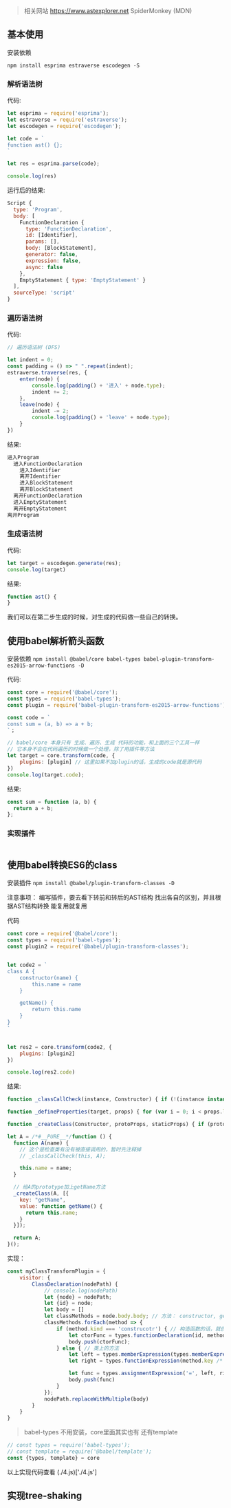 > 相关网站
> https://www.astexplorer.net
> SpiderMonkey (MDN)




## 基本使用
安装依赖

`npm install esprima estraverse escodegen -S`
### 解析语法树

代码:

```js
let esprima = require('esprima');
let estraverse = require('estraverse');
let escodegen = require('escodegen');

let code = `
function ast() {};
`

let res = esprima.parse(code);

console.log(res)
```

运行后的结果:

```js
Script {
  type: 'Program',
  body: [
    FunctionDeclaration {
      type: 'FunctionDeclaration',
      id: [Identifier],
      params: [],
      body: [BlockStatement],
      generator: false,
      expression: false,
      async: false
    },
    EmptyStatement { type: 'EmptyStatement' }
  ],
  sourceType: 'script'
}
```

### 遍历语法树
代码:
```js
// 遍历语法树 (DFS)

let indent = 0;
const padding = () => " ".repeat(indent);
estraverse.traverse(res, {
    enter(node) {
        console.log(padding() + '进入' + node.type);
        indent += 2;
    },
    leave(node) {
        indent -= 2;
        console.log(padding() + 'leave' + node.type);
    }
})
```

结果:
```txt
进入Program
  进入FunctionDeclaration
    进入Identifier
    离开Identifier
    进入BlockStatement
    离开BlockStatement
  离开FunctionDeclaration
  进入EmptyStatement
  离开EmptyStatement
离开Program
```

### 生成语法树

代码:
```js
let target = escodegen.generate(res);
console.log(target)
```

结果:
```js
function ast() {
}
```

我们可以在第二步生成的时候，对生成的代码做一些自己的转换。

## 使用babel解析箭头函数

安装依赖
`npm install @babel/core babel-types babel-plugin-transform-es2015-arrow-functions -D`


代码:
```js
const core = require('@babel/core');
const types = require('babel-types');
const plugin = require('babel-plugin-transform-es2015-arrow-functions');

const code = `
const sum = (a, b) => a + b;
`；

// babel/core 本身只有 生成、遍历、生成 代码的功能，和上面的三个工具一样
// 它本身不会在代码遍历的时候做一个处理，除了用插件等方法
let target = core.transform(code, {
    plugins: [plugin] // 这里如果不加plugin的话，生成的code就是源代码
})
console.log(target.code);
```

结果:

```js
const sum = function (a, b) {
  return a + b;
};
```

### 实现插件

```js

```


## 使用babel转换ES6的class

安装插件
`npm install @babel/plugin-transform-classes -D`


注意事项：
编写插件，要去看下转前和转后的AST结构
找出各自的区别，并且根据AST结构转换
能复用就复用

代码

```js
const core = require('@babel/core');
const types = require('babel-types');
const plugin2 = require('@babel/plugin-transform-classes');


let code2 = `
class A {
    constructor(name) {
        this.name = name
    }

    getName() {
        return this.name
    }
}
`


let res2 = core.transform(code2, {
    plugins: [plugin2]
})

console.log(res2.code)
```

结果:

```js
function _classCallCheck(instance, Constructor) { if (!(instance instanceof Constructor)) { throw new TypeError("Cannot call a class as a function"); } }

function _defineProperties(target, props) { for (var i = 0; i < props.length; i++) { var descriptor = props[i]; descriptor.enumerable = descriptor.enumerable || false; descriptor.configurable = true; if ("value" in descriptor) descriptor.writable = true; Object.defineProperty(target, descriptor.key, descriptor); } }

function _createClass(Constructor, protoProps, staticProps) { if (protoProps) _defineProperties(Constructor.prototype, protoProps); if (staticProps) _defineProperties(Constructor, staticProps); return Constructor; }

let A = /*#__PURE__*/function () {
  function A(name) {
    // 这个是检查类有没有被直接调用的，暂时先注释掉
    // _classCallCheck(this, A);

    this.name = name;
  }

  // 给A的prototype加上getName方法
  _createClass(A, [{
    key: "getName",
    value: function getName() {
      return this.name;
    }
  }]);

  return A;
}();
```


实现：
```js
const myClassTransformPlugin = {
    visitor: {
        ClassDeclaration(nodePath) {
            // console.log(nodePath)
            let {node} = nodePath;
            let {id} = node;
            let body = []
            let classMethods = node.body.body; // 方法： constructor, getName
            classMethods.forEach(method => {
                if (method.kind === 'construcotr') { // 构造函数的话，就创建一个函数
                    let ctorFunc = types.functionDeclaration(id, method.params, method.body, method.generator, method.async);
                    body.push(ctorFunc);
                } else { // 类上的方法
                    let left = types.memberExpression(types.memberExpression(id, types.identifier('prototype')), method.key)
                    let right = types.functionExpression(method.key /* 函数的名字 这里传null就是匿名函数 */, method.params, method.body, method.generator, method.async);

                    let func = types.assignmentExpression('=', left, right)
                    body.push(func)
                }
            });
            nodePath.replaceWithMultiple(body)
        }
    }
}
```

> babel-types 不用安装，core里面其实也有
还有template

```js
// const types = require('babel-types');
// const template = require('@babel/template');
const {types, template} = core
```

以上实现代码查看 (./4.js)['./4.js']

## 实现tree-shaking

